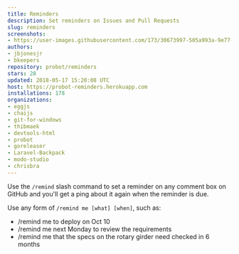 ```yaml
---
title: Reminders
description: Set reminders on Issues and Pull Requests
slug: reminders
screenshots:
- https://user-images.githubusercontent.com/173/30673997-505a993a-9e77-11e7-8f0f-d5a606816e8e.png
authors:
- jbjonesjr
- bkeepers
repository: probot/reminders
stars: 28
updated: 2018-05-17 15:20:08 UTC
host: https://probot-reminders.herokuapp.com
installations: 178
organizations:
- eggjs
- chaijs
- git-for-windows
- thibmaek
- devtools-html
- probot
- goreleaser
- Laravel-Backpack
- modo-studio
- chrisbra
---
```


Use the `/remind` slash command to set a reminder on any comment box on GitHub and you'll get a ping about it again when the reminder is due.

Use any form of `/remind me [what] [when]`, such as:

- /remind me to deploy on Oct 10
- /remind me next Monday to review the requirements
- /remind me that the specs on the rotary girder need checked in 6 months
